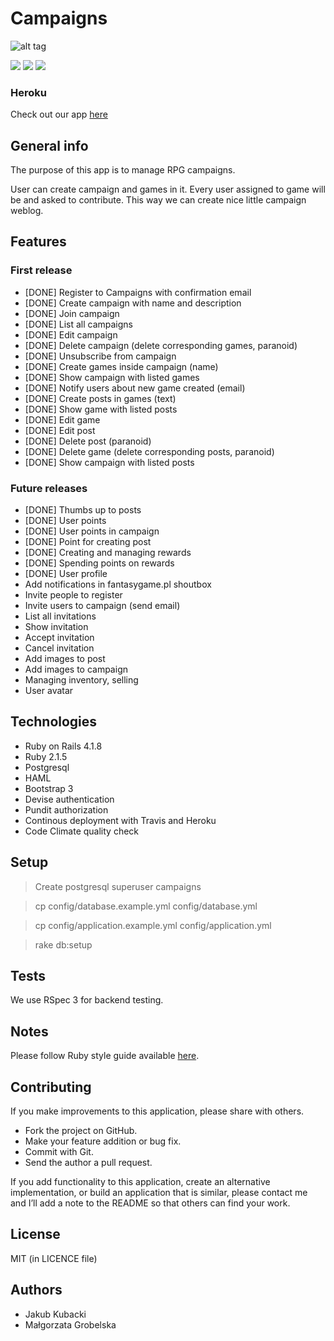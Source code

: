 # Campaigns
![alt tag](http://oi58.tinypic.com/2nv8n61.jpg)

[![](http://img.shields.io/travis/fantasygame/campaigns.svg?style=flat-square)](https://travis-ci.org/fantasygame/campaigns)
[![](http://img.shields.io/codeclimate/github/fantasygame/campaigns.svg?style=flat-square)](https://codeclimate.com/github/fantasygame/campaigns)
[![](http://img.shields.io/codeclimate/coverage/github/fantasygame/campaigns.svg?style=flat-square)](https://codeclimate.com/github/fantasygame/campaigns)

### Heroku

Check out our app [here](http://rpgcampaigns.herokuapp.com/)

## General info

The purpose of this app is to manage RPG campaigns.

User can create campaign and games in it. Every user assigned to game will be and asked to contribute. This way we can create nice little campaign weblog.

## Features

### First release
* [DONE] Register to Campaigns with confirmation email
* [DONE] Create campaign with name and description
* [DONE] Join campaign
* [DONE] List all campaigns
* [DONE] Edit campaign
* [DONE] Delete campaign (delete corresponding games, paranoid)
* [DONE] Unsubscribe from campaign
* [DONE] Create games inside campaign (name)
* [DONE] Show campaign with listed games
* [DONE] Notify users about new game created (email)
* [DONE] Create posts in games (text)
* [DONE] Show game with listed posts
* [DONE] Edit game
* [DONE] Edit post
* [DONE] Delete post (paranoid)
* [DONE] Delete game (delete corresponding posts, paranoid)
* [DONE] Show campaign with listed posts

### Future releases
* [DONE] Thumbs up to posts
* [DONE] User points
* [DONE] User points in campaign
* [DONE] Point for creating post
* [DONE] Creating and managing rewards
* [DONE] Spending points on rewards
* [DONE] User profile
* Add notifications in fantasygame.pl shoutbox
* Invite people to register
* Invite users to campaign (send email)
* List all invitations
* Show invitation
* Accept invitation
* Cancel invitation
* Add images to post
* Add images to campaign
* Managing inventory, selling
* User avatar

## Technologies

* Ruby on Rails 4.1.8
* Ruby 2.1.5
* Postgresql
* HAML
* Bootstrap 3
* Devise authentication
* Pundit authorization
* Continous deployment with Travis and Heroku
* Code Climate quality check

## Setup

> Create postgresql superuser campaigns

> cp config/database.example.yml config/database.yml

> cp config/application.example.yml config/application.yml

> rake db:setup

## Tests

We use RSpec 3 for backend testing.

## Notes

Please follow Ruby style guide available [here](https://github.com/bbatsov/ruby-style-guide).

## Contributing

If you make improvements to this application, please share with others.

* Fork the project on GitHub.
* Make your feature addition or bug fix.
* Commit with Git.
* Send the author a pull request.

If you add functionality to this application, create an alternative
implementation, or build an application that is similar, please contact
me and I’ll add a note to the README so that others can find your work.

## License

MIT (in LICENCE file)

## Authors

* Jakub Kubacki
* Małgorzata Grobelska